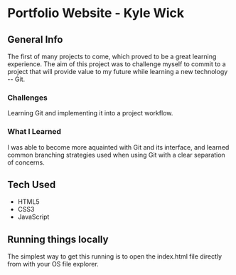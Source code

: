 # Portfolio Website - Kyle Wick

## General Info

The first of many projects to come, which proved to be a great learning experience.
The aim of this project was to challenge myself to commit to a project that will provide value
to my future while learning a new technology -- Git.

### Challenges
Learning Git and implementing it into a project workflow.

### What I Learned
I was able to become more aquainted with Git and its interface, and learned common branching strategies used when
using Git with a clear separation of concerns.

## Tech Used

- HTML5
- CSS3
- JavaScript

## Running things locally

The simplest way to get this running is to open the index.html file directly from with your OS file explorer.
